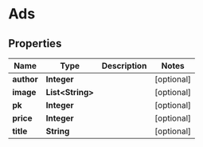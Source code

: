 

# Ads


## Properties

| Name | Type | Description | Notes |
|------------ | ------------- | ------------- | -------------|
|**author** | **Integer** |  |  [optional] |
|**image** | **List&lt;String&gt;** |  |  [optional] |
|**pk** | **Integer** |  |  [optional] |
|**price** | **Integer** |  |  [optional] |
|**title** | **String** |  |  [optional] |



